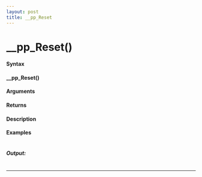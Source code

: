 ```yaml
---
layout: post
title: __pp_Reset
---
```


# __pp_Reset()


#### Syntax

#### __pp_Reset()

#### Arguments

#### Returns

#### Description

#### Examples

```

```

##### Output:

```

```

---